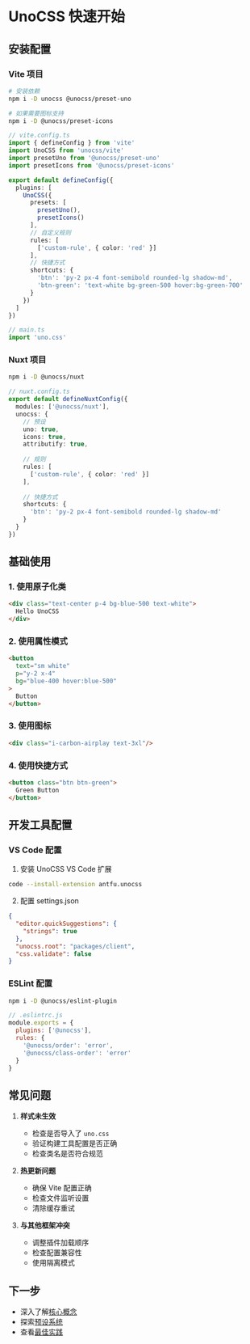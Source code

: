 # UnoCSS 快速开始

## 安装配置

### Vite 项目

```bash
# 安装依赖
npm i -D unocss @unocss/preset-uno

# 如果需要图标支持
npm i -D @unocss/preset-icons
```

```ts
// vite.config.ts
import { defineConfig } from 'vite'
import UnoCSS from 'unocss/vite'
import presetUno from '@unocss/preset-uno'
import presetIcons from '@unocss/preset-icons'

export default defineConfig({
  plugins: [
    UnoCSS({
      presets: [
        presetUno(),
        presetIcons()
      ],
      // 自定义规则
      rules: [
        ['custom-rule', { color: 'red' }]
      ],
      // 快捷方式
      shortcuts: {
        'btn': 'py-2 px-4 font-semibold rounded-lg shadow-md',
        'btn-green': 'text-white bg-green-500 hover:bg-green-700'
      }
    })
  ]
})
```

```ts
// main.ts
import 'uno.css'
```

### Nuxt 项目

```bash
npm i -D @unocss/nuxt
```

```ts
// nuxt.config.ts
export default defineNuxtConfig({
  modules: ['@unocss/nuxt'],
  unocss: {
    // 预设
    uno: true,
    icons: true,
    attributify: true,
    
    // 规则
    rules: [
      ['custom-rule', { color: 'red' }]
    ],
    
    // 快捷方式
    shortcuts: {
      'btn': 'py-2 px-4 font-semibold rounded-lg shadow-md'
    }
  }
})
```

## 基础使用

### 1. 使用原子化类

```html
<div class="text-center p-4 bg-blue-500 text-white">
  Hello UnoCSS
</div>
```

### 2. 使用属性模式

```html
<button 
  text="sm white"
  p="y-2 x-4"
  bg="blue-400 hover:blue-500"
>
  Button
</button>
```

### 3. 使用图标

```html
<div class="i-carbon-airplay text-3xl"/>
```

### 4. 使用快捷方式

```html
<button class="btn btn-green">
  Green Button
</button>
```

## 开发工具配置

### VS Code 配置

1. 安装 UnoCSS VS Code 扩展
```bash
code --install-extension antfu.unocss
```

2. 配置 settings.json
```json
{
  "editor.quickSuggestions": {
    "strings": true
  },
  "unocss.root": "packages/client",
  "css.validate": false
}
```

### ESLint 配置

```bash
npm i -D @unocss/eslint-plugin
```

```js
// .eslintrc.js
module.exports = {
  plugins: ['@unocss'],
  rules: {
    '@unocss/order': 'error',
    '@unocss/class-order': 'error'
  }
}
```

## 常见问题

1. **样式未生效**
   - 检查是否导入了 `uno.css`
   - 验证构建工具配置是否正确
   - 检查类名是否符合规范

2. **热更新问题**
   - 确保 Vite 配置正确
   - 检查文件监听设置
   - 清除缓存重试

3. **与其他框架冲突**
   - 调整插件加载顺序
   - 检查配置兼容性
   - 使用隔离模式

## 下一步

- 深入了解[核心概念](./core-concepts.md)
- 探索[预设系统](./presets.md)
- 查看[最佳实践](./best-practices.md) 